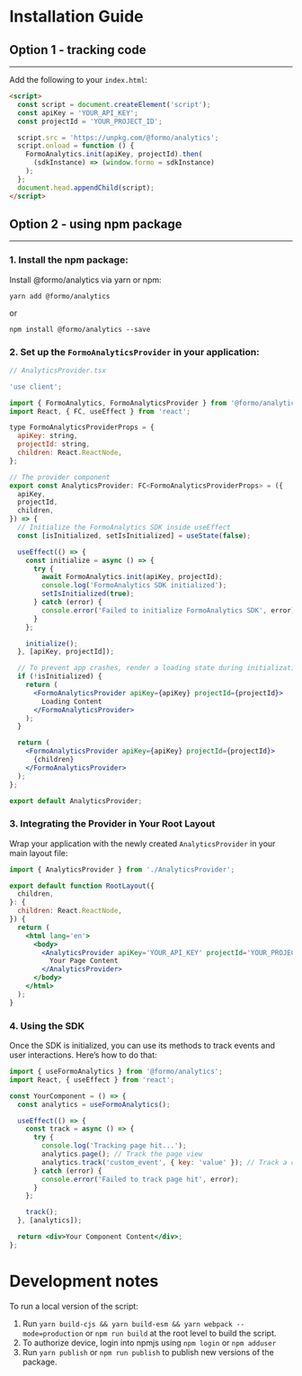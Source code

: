 # Installation Guide

## Option 1 - tracking code

---

Add the following to your `index.html`:

```html
<script>
  const script = document.createElement('script');
  const apiKey = 'YOUR_API_KEY';
  const projectId = 'YOUR_PROJECT_ID';

  script.src = 'https://unpkg.com/@formo/analytics';
  script.onload = function () {
    FormoAnalytics.init(apiKey, projectId).then(
      (sdkInstance) => (window.formo = sdkInstance)
    );
  };
  document.head.appendChild(script);
</script>
```

## Option 2 - using npm package

---

### 1. Install the npm package:

Install @formo/analytics via yarn or npm:

```
yarn add @formo/analytics
```

or

```
npm install @formo/analytics --save
```

### 2. Set up the `FormoAnalyticsProvider` in your application:

```jsx
// AnalyticsProvider.tsx

'use client';

import { FormoAnalytics, FormoAnalyticsProvider } from '@formo/analytics';
import React, { FC, useEffect } from 'react';

type FormoAnalyticsProviderProps = {
  apiKey: string,
  projectId: string,
  children: React.ReactNode,
};

// The provider component
export const AnalyticsProvider: FC<FormoAnalyticsProviderProps> = ({
  apiKey,
  projectId,
  children,
}) => {
  // Initialize the FormoAnalytics SDK inside useEffect
  const [isInitialized, setIsInitialized] = useState(false);

  useEffect(() => {
    const initialize = async () => {
      try {
        await FormoAnalytics.init(apiKey, projectId);
        console.log('FormoAnalytics SDK initialized');
        setIsInitialized(true);
      } catch (error) {
        console.error('Failed to initialize FormoAnalytics SDK', error);
      }
    };

    initialize();
  }, [apiKey, projectId]);

  // To prevent app crashes, render a loading state during initialization
  if (!isInitialized) {
    return (
      <FormoAnalyticsProvider apiKey={apiKey} projectId={projectId}>
        Loading Content
      </FormoAnalyticsProvider>
    );
  }

  return (
    <FormoAnalyticsProvider apiKey={apiKey} projectId={projectId}>
      {children}
    </FormoAnalyticsProvider>
  );
};

export default AnalyticsProvider;
```

### 3. Integrating the Provider in Your Root Layout

Wrap your application with the newly created `AnalyticsProvider` in your main layout file:

```jsx
import { AnalyticsProvider } from './AnalyticsProvider';

export default function RootLayout({
  children,
}: {
  children: React.ReactNode,
}) {
  return (
    <html lang='en'>
      <body>
        <AnalyticsProvider apiKey='YOUR_API_KEY' projectId='YOUR_PROJECT_ID'>
          Your Page Content
        </AnalyticsProvider>
      </body>
    </html>
  );
}
```

### 4. Using the SDK
   
Once the SDK is initialized, you can use its methods to track events and user interactions. Here’s how to do that:

```jsx
import { useFormoAnalytics } from '@formo/analytics';
import React, { useEffect } from 'react';

const YourComponent = () => {
  const analytics = useFormoAnalytics();

  useEffect(() => {
    const track = async () => {
      try {
        console.log('Tracking page hit...');
        analytics.page(); // Track the page view
        analytics.track('custom_event', { key: 'value' }); // Track a custom event
      } catch (error) {
        console.error('Failed to track page hit', error);
      }
    };

    track();
  }, [analytics]);

  return <div>Your Component Content</div>;
};
```

# Development notes

To run a local version of the script:

1. Run `yarn build-cjs && yarn build-esm && yarn webpack --mode=production` or `npm run build` at the root level to build the script.
2. To authorize device, login into npmjs using `npm login` or `npm adduser`
3. Run `yarn publish` or `npm run publish` to publish new versions of the package.
